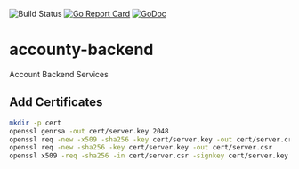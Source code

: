 ![Build Status](https://github.com/ToucanSoftware/accounty-backend/workflows/Go/badge.svg) [![Go Report Card](https://goreportcard.com/badge/github.com/ToucanSoftware/accounty-backend)](https://goreportcard.com/report/github.com/ToucanSoftware/accounty-backend) [![GoDoc](https://godoc.org/github.com/ToucanSoftware/accounty-backend?status.svg)](https://godoc.org/github.com/ToucanSoftware/accounty-backend)

# accounty-backend

Account Backend Services

## Add Certificates

```bash
mkdir -p cert
openssl genrsa -out cert/server.key 2048
openssl req -new -x509 -sha256 -key cert/server.key -out cert/server.crt -days 3650
openssl req -new -sha256 -key cert/server.key -out cert/server.csr
openssl x509 -req -sha256 -in cert/server.csr -signkey cert/server.key -out cert/server.crt -days 3650
```
